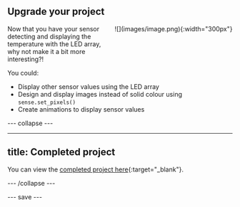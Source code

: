 ## Upgrade your project

<div style="display: flex; flex-wrap: wrap">
<div style="flex-basis: 200px; flex-grow: 1; margin-right: 15px;">
Now that you have your sensor detecting and displaying the temperature with the LED array, why not make it a bit more interesting?!
</div>
<div>
![](images/image.png){:width="300px"}
</div>
</div>

You could:
+ Display other sensor values using the LED array
+ Design and display images instead of solid colour using `sense.set_pixels()`
+ Create animations to display sensor values


--- collapse ---

---
title: Completed project
---

You can view the [completed project here](https://trinket.io/python/4b417a690b){:target="_blank"}.

--- /collapse ---

--- save ---